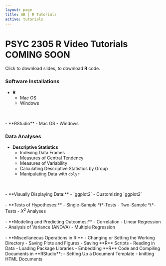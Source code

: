 ```yaml
---
layout: page
title: AB | R Tutorials
active: tutorials
---
```


# PSYC 2305 R Video Tutorials <br> COMING SOON

Click <span class="glyphicon glyphicon-file"></span> to download slides, <span class="glyphicon glyphicon-signal"></span> to download **R** code.

### Software Installations
- **R**
    - Mac OS
    - Windows
<br>
<br>
- **RStudio**
    - Mac OS
    - Windows

### Data Analyses
- **Descriptive Statistics**
    - Indexing Data Frames
    - Measures of Central Tendency
    - Measures of Variability
    - Calculating Descriptive Statistics by Group
    - Manipulating Data with `dplyr`
    <!--- - <a href="http://aaronbaggett.com/videotest" 
      target="_blank"> Video Test</a> 
      <a href="http://aaronbaggett.com/code/two_way_anova.R">
          <span class="glyphicon glyphicon-file"></span>
        </a>
      <a href="http://aaronbaggett.com/code/two_way_anova.R">
          <span class="glyphicon glyphicon-signal"></span>
        </a> --->
<br>
<br>
- **Visually Displaying Data:**
    - `ggplot2`
    - Customizing `ggplot2`
<br>
<br>
- **Tests of Hypotheses:**
    - Single-Sample *t*-Tests
    - Two-Sample *t*-Tests
    - <i>&Chi;</i><sup>2</sup> Analyses
<br>
<br>
- **Modeling and Predicting Outcomes:**
    - Correlation
    - Linear Regression
    - Analysis of Variance (ANOVA)
    - Multiple Regression
<br>
<br>
- **Miscellaneous Operations in R:**
    - Changing or Setting the Working Directory
    - Saving Plots and Figures
    - Saving **R** Scripts
    - Reading in Data
    - Loading Package Libraries
    - Embedding **R** Code and Compiling Documents in **RStudio**:
        - Setting Up a Document Template
        - knitting HTML Documents

<!---
<ol>
  <li> <a href="http://aaronbaggett.com/videotest" target="_blank">Tutorial Label: Tutorial Sublabel</a> </li>
  <li> <a href="http://aaronbaggett.com/videotest" target="_blank">Tutorial Label: Tutorial Sublabel</a> </li>
  <li> <a href="http://aaronbaggett.com/videotest" target="_blank">Tutorial Label: Tutorial Sublabel</a> </li>
  <li> <a href="http://aaronbaggett.com/videotest" target="_blank">Tutorial Label: Tutorial Sublabel</a> </li>
</ol>

### Tutorial Category
<ol>
  <li> <a href="http://aaronbaggett.com/videotest" target="_blank">Tutorial Label: Tutorial Sublabel</a> </li>
  <li> <a href="http://aaronbaggett.com/videotest" target="_blank">Tutorial Label: Tutorial Sublabel</a> </li>
  <li> <a href="http://aaronbaggett.com/videotest" target="_blank">Tutorial Label: Tutorial Sublabel</a> </li>
  <li> <a href="http://aaronbaggett.com/videotest" target="_blank">Tutorial Label: Tutorial Sublabel</a> </li>
</ol>
--->